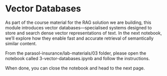 # Vector Databases

As part of the course material for the RAG solution we are building, this module introduces vector databases—specialised systems designed to store and search dense vector representations of text. In the next notebook, we’ll explore how they enable fast and accurate retrieval of semantically similar content.

From the parasol-insurance/lab-materials/03 folder, please open the notebook called 3-vector-databases.ipynb and follow the instructions.

When done, you can close the notebook and head to the next page.